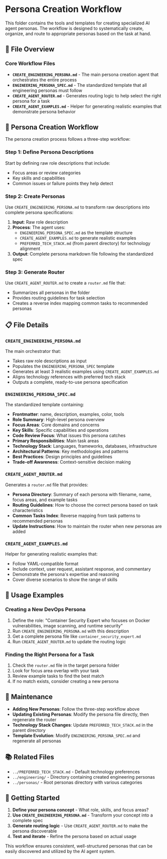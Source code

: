 # Persona Creation Workflow

This folder contains the tools and templates for creating specialized AI agent personas. The workflow is designed to systematically create, organize, and route to appropriate personas based on the task at hand.

## 📁 File Overview

### Core Workflow Files

- **`CREATE_ENGINEERING_PERSONA.md`** - The main persona creation agent that orchestrates the entire process
- **`ENGINEERING_PERSONA_SPEC.md`** - The standardized template that all engineering personas must follow
- **`CREATE_AGENT_ROUTER.md`** - Generates routing logic to help select the right persona for a task
- **`CREATE_AGENT_EXAMPLES.md`** - Helper for generating realistic examples that demonstrate persona behavior

## 🔄 Persona Creation Workflow

The persona creation process follows a three-step workflow:

### Step 1: Define Persona Descriptions
Start by defining raw role descriptions that include:
- Focus areas or review categories
- Key skills and capabilities  
- Common issues or failure points they help detect

### Step 2: Create Personas
Use `CREATE_ENGINEERING_PERSONA.md` to transform raw descriptions into complete persona specifications:

1. **Input**: Raw role description
2. **Process**: The agent uses:
   - `ENGINEERING_PERSONA_SPEC.md` as the template structure
   - `CREATE_AGENT_EXAMPLES.md` to generate realistic examples
   - `PREFERRED_TECH_STACK.md` (from parent directory) for technology alignment
3. **Output**: Complete persona markdown file following the standardized spec

### Step 3: Generate Router
Use `CREATE_AGENT_ROUTER.md` to create a `router.md` file that:
- Summarizes all personas in the folder
- Provides routing guidelines for task selection
- Creates a reverse index mapping common tasks to recommended personas

## 📋 File Details

### `CREATE_ENGINEERING_PERSONA.md`
The main orchestrator that:
- Takes raw role descriptions as input
- Populates the `ENGINEERING_PERSONA_SPEC` template
- Generates at least 3 realistic examples using `CREATE_AGENT_EXAMPLES.md`
- Aligns technology references with preferred tech stack
- Outputs a complete, ready-to-use persona specification

### `ENGINEERING_PERSONA_SPEC.md`
The standardized template containing:
- **Frontmatter**: name, description, examples, color, tools
- **Role Summary**: High-level persona overview
- **Focus Areas**: Core domains and concerns
- **Key Skills**: Specific capabilities and operations
- **Code Review Focus**: What issues this persona catches
- **Primary Responsibilities**: Main task areas
- **Technology Stack**: Languages, frameworks, databases, infrastructure
- **Architectural Patterns**: Key methodologies and patterns
- **Best Practices**: Design principles and guidelines
- **Trade-off Awareness**: Context-sensitive decision making

### `CREATE_AGENT_ROUTER.md`
Generates a `router.md` file that provides:
- **Persona Directory**: Summary of each persona with filename, name, focus areas, and example tasks
- **Routing Guidelines**: How to choose the correct persona based on task characteristics
- **Common Tasks Index**: Reverse mapping from task patterns to recommended personas
- **Update Instructions**: How to maintain the router when new personas are added

### `CREATE_AGENT_EXAMPLES.md`
Helper for generating realistic examples that:
- Follow YAML-compatible format
- Include context, user request, assistant response, and commentary
- Demonstrate the persona's expertise and reasoning
- Cover diverse scenarios to show the range of skills

## 🎯 Usage Examples

### Creating a New DevOps Persona
1. Define the role: "Container Security Expert who focuses on Docker vulnerabilities, image scanning, and runtime security"
2. Run `CREATE_ENGINEERING_PERSONA.md` with this description
3. Get a complete persona file like `container_security_expert.md`
4. Run `CREATE_AGENT_ROUTER.md` to update the routing logic

### Finding the Right Persona for a Task
1. Check the `router.md` file in the target persona folder
2. Look for focus area overlap with your task
3. Review example tasks to find the best match
4. If no match exists, consider creating a new persona

## 🔧 Maintenance

- **Adding New Personas**: Follow the three-step workflow above
- **Updating Existing Personas**: Modify the persona file directly, then regenerate the router
- **Technology Stack Changes**: Update `PREFERRED_TECH_STACK.md` in the parent directory
- **Template Evolution**: Modify `ENGINEERING_PERSONA_SPEC.md` and regenerate all personas

## 📚 Related Files

- `../PREFERRED_TECH_STACK.md` - Default technology preferences
- `../engineering/` - Directory containing created engineering personas
- `../personas/` - Root personas directory with various categories

## 🚀 Getting Started

1. **Define your persona concept** - What role, skills, and focus areas?
2. **Use `CREATE_ENGINEERING_PERSONA.md`** - Transform your concept into a complete spec
3. **Generate routing logic** - Use `CREATE_AGENT_ROUTER.md` to make the persona discoverable
4. **Test and iterate** - Refine the persona based on actual usage

This workflow ensures consistent, well-structured personas that can be easily discovered and utilized by the AI agent system. 